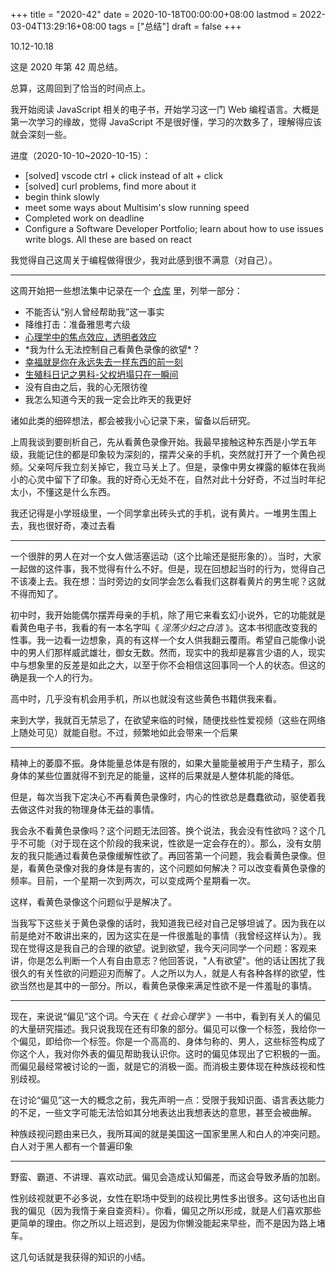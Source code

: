 +++
title = "2020-42"
date = 2020-10-18T00:00:00+08:00
lastmod = 2022-03-04T13:29:16+08:00
tags = ["总结"]
draft = false
+++

10.12-10.18

这是 2020 年第 42 周总结。

总算，这周回到了恰当的时间点上。

我开始阅读 JavaScript 相关的电子书，开始学习这一门 Web
编程语言。大概是第一次学习的缘故，觉得 JavaScript
不是很好懂，学习的次数多了，理解得应该就会深刻一些。

进度（2020-10-10~2020-10-15）：

-   [solved] vscode ctrl + click instead of alt + click
-   [solved] curl problems, find more about it
-   begin think slowly
-   meet some ways about Multisim's slow running speed
-   Completed work on deadline
-   Configure a Software Developer Portfolio; learn about how to use
    issues write blogs. All these are based on react

我觉得自己这周关于编程做得很少，我对此感到很不满意（对自己）。

---

这周开始把一些想法集中记录在一个
[仓库](https://github.com/Gaotianhe/way-to-life) 里，列举一部分：

-   不能否认“别人曾经帮助我”这一事实
-   降维打击：准备雅思考六级
-   [心理学中的焦点效应，透明者效应](https://github.com/Gaotianhe/way-to-life/blob/main/docs/%E5%BF%83%E7%90%86%E5%AD%A6%E4%B8%AD%E7%9A%84%E7%84%A6%E7%82%B9%E6%95%88%E5%BA%94-%E9%80%8F%E6%98%8E%E8%80%85%E6%95%88%E5%BA%94.md)
-   \*我为什么无法控制自己看黄色录像的欲望\*？
-   [幸福就是你在永远失去一样东西的前一刻](https://github.com/Gaotianhe/way-to-life/blob/main/docs/%E5%B9%B8%E7%A6%8F%E5%B0%B1%E6%98%AF%E4%BD%A0%E5%9C%A8%E6%B0%B8%E8%BF%9C%E5%A4%B1%E5%8E%BB%E4%B8%80%E6%A0%B7%E4%B8%9C%E8%A5%BF%E7%9A%84%E5%89%8D%E4%B8%80%E5%88%BB.md)
-   [生殖科日记之男科-父权坍塌只在一瞬间](https://github.com/Gaotianhe/way-to-life/blob/main/docs/%E7%94%9F%E6%AE%96%E7%A7%91%E6%97%A5%E8%AE%B0%E4%B9%8B%E7%94%B7%E7%A7%91-%E7%88%B6%E6%9D%83%E5%9D%8D%E5%A1%8C%E5%8F%AA%E5%9C%A8%E4%B8%80%E7%9E%AC%E9%97%B4.md)
-   没有自由之后，我的心无限彷徨
-   我怎么知道今天的我一定会比昨天的我更好

诸如此类的细碎想法，都会被我小心记录下来，留备以后研究。

上周我谈到要剖析自己，先从看黄色录像开始。我最早接触这种东西是小学五年级，我能记住的都是印象较为深刻的，摆弄父亲的手机，突然就打开了一个黄色视频。父亲呵斥我立刻关掉它，我立马关上了。但是，录像中男女裸露的躯体在我尚小的心灵中留下了印象。我的好奇心无处不在，自然对此十分好奇，不过当时年纪太小，不懂这是什么东西。

我还记得是小学班级里，一个同学拿出砖头式的手机，说有黄片。一堆男生围上去，我也很好奇，凑过去看

---

一个很胖的男人在对一个女人做活塞运动（这个比喻还是挺形象的）。当时，大家一起做的这件事，我不觉得有什么不好。但是，现在回想起当时的行为，觉得自己不该凑上去。我在想：当时旁边的女同学会怎么看我们这群看黄片的男生呢？这就不得而知了。

初中时，我开始能偶尔摆弄母亲的手机，除了用它来看玄幻小说外，它的功能就是看黄色电子书，我看的有一本名字叫《
_淫荡少妇之白洁_
》。这本书彻底改变我的性事。我一边看一边想象，真的有这样一个女人供我翻云覆雨。希望自己能像小说中的男人们那样威武雄壮，御女无数。然而，现实中的我却是寡言少语的人，现实中与想象里的反差是如此之大，以至于你不会相信这回事同一个人的状态。但这的确是我一个人的行为。

高中时，几乎没有机会用手机，所以也就没有这些黄色书籍供我来看。

来到大学，我就百无禁忌了，在欲望来临的时候，随便找些性爱视频（这些在网络上随处可见）就能自慰。不过，频繁地如此会带来一个后果

---

精神上的萎靡不振。身体能量总体是有限的，如果大量能量被用于产生精子，那么身体的某些位置就得不到充足的能量，这样的后果就是人整体机能的降低。

但是，每次当我下定决心不再看黄色录像时，内心的性欲总是蠢蠢欲动，驱使着我去做这件对我的物理身体无益的事情。

我会永不看黄色录像吗？这个问题无法回答。换个说法，我会没有性欲吗？这个几乎不可能（对于现在这个阶段的我来说，性欲是一定会存在的）。那么，没有女朋友的我只能通过看黄色录像缓解性欲了。再回答第一个问题，我会看黄色录像。但是，看黄色录像对我的身体是有害的，这个问题如何解决？可以改变看黄色录像的频率。目前，一个星期一次到两次，可以变成两个星期看一次。

这样，看黄色录像这个问题似乎是解决了。

当我写下这些关于黄色录像的话时，我知道我已经对自己足够坦诚了。因为我在以前是绝对不敢讲出来的，因为这实在是一件很羞耻的事情（我曾经这样认为）。我现在觉得这是我自己的合理的欲望。说到欲望，我今天问同学一个问题：客观来讲，你是怎么判断一个人有自由意志？他回答说，"人有欲望"。他的话让困扰了我很久的有关性欲的问题迎刃而解了。人之所以为人，就是人有各种各样的欲望，性欲当然也是其中的一部分。所以，看黄色录像来满足性欲不是一件羞耻的事情。

---

现在，来说说“偏见”这个词。今天在《 _社会心理学_
》一书中，看到有关人的偏见的大量研究描述。我只说我现在还有印象的部分。偏见可以像一个标签，我给你一个偏见，即给你一个标签。你是一个高高的、身体匀称的、男人，这些标签构成了你这个人，我对你外表的偏见帮助我认识你。这时的偏见体现出了它积极的一面。而偏见最经常被讨论的一面，就是它的消极一面。而消极主要体现在种族歧视和性别歧视。

在讨论“偏见”这一大的概念之前，我先声明一点：受限于我知识面、语言表达能力的不足，一些文字可能无法恰如其分地表达出我想表达的意思，甚至会被曲解。

种族歧视问题由来已久，我所耳闻的就是美国这一国家里黑人和白人的冲突问题。白人对于黑人都有一个普遍印象

---

野蛮、霸道、不讲理、喜欢动武。偏见会造成认知偏差，而这会导致矛盾的加剧。

性别歧视就更不必多说，女性在职场中受到的歧视比男性多出很多。这句话也出自我的偏见（因为我惰于亲自查资料）。你看，偏见之所以形成，就是人们喜欢那些更简单的理由。你之所以上班迟到，是因为你懒没能起来早些，而不是因为路上堵车。

这几句话就是我获得的知识的小结。